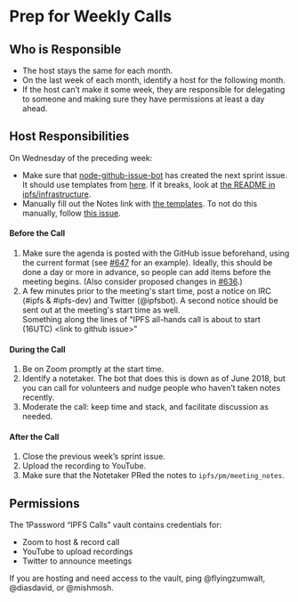 # Prep for Weekly Calls

## Who is Responsible

- The host stays the same for each month.
- On the last week of each month, identify a host for the following month.
- If the host can’t make it some week, they are responsible for delegating to someone and making sure they have permissions at least a day ahead.

## Host Responsibilities

On Wednesday of the preceding week:
- Make sure that [node-github-issue-bot](https://github.com/ipfs/node-github-issue-bot) has created the next sprint issue. It should use templates from [here](https://github.com/ipfs/node-github-issue-bot/tree/master/templates). If it breaks, look at [the README in ipfs/infrastructure](https://github.com/ipfs/infrastructure/tree/master/sprintbot).
- Manually fill out the Notes link with [the templates](https://github.com/ipfs/pm/tree/master/templates). To not do this manually, follow [this issue](https://github.com/ipfs/node-github-issue-bot/issues/8).

#### Before the Call

1. Make sure the agenda is posted with the GitHub issue beforehand, using the current format (see [#647](https://github.com/ipfs/pm/issues/647) for an example). Ideally, this should be done a day or more in advance, so people can add items before the meeting begins. (Also consider proposed changes in [#636](https://github.com/ipfs/pm/issues/636).)
1. A few minutes prior to the meeting's start time, post a notice on IRC (#ipfs & #ipfs-dev) and Twitter (@ipfsbot). A second notice should be sent out at the meeting's start time as well.  
Something along the lines of "IPFS all-hands call is about to start (16UTC) \<link to github issue\>"

#### During the Call

1. Be on Zoom promptly at the start time.
1. Identify a notetaker. The bot that does this is down as of June 2018, but you can call for volunteers and nudge people who haven’t taken notes recently.
1. Moderate the call: keep time and stack, and facilitate discussion as needed.

#### After the Call

1. Close the previous week’s sprint issue.
1. Upload the recording to YouTube.
1. Make sure that the Notetaker PRed the notes to `ipfs/pm/meeting_notes`.

## Permissions

The 1Password “IPFS Calls” vault contains credentials for:
- Zoom to host & record call
- YouTube to upload recordings
- Twitter to announce meetings

If you are hosting and need access to the vault, ping @flyingzumwalt, @diasdavid, or @mishmosh.
